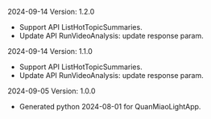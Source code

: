 2024-09-14 Version: 1.2.0
- Support API ListHotTopicSummaries.
- Update API RunVideoAnalysis: update response param.


2024-09-14 Version: 1.1.0
- Support API ListHotTopicSummaries.
- Update API RunVideoAnalysis: update response param.


2024-09-05 Version: 1.0.0
- Generated python 2024-08-01 for QuanMiaoLightApp.

